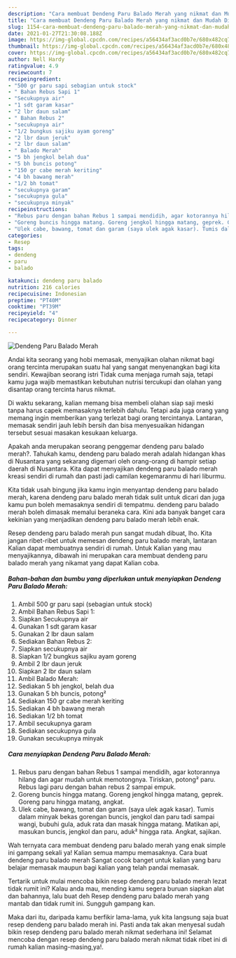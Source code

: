 ```yaml
---
description: "Cara membuat Dendeng Paru Balado Merah yang nikmat dan Mudah Dibuat"
title: "Cara membuat Dendeng Paru Balado Merah yang nikmat dan Mudah Dibuat"
slug: 1154-cara-membuat-dendeng-paru-balado-merah-yang-nikmat-dan-mudah-dibuat
date: 2021-01-27T21:30:08.188Z
image: https://img-global.cpcdn.com/recipes/a56434af3acd0b7e/680x482cq70/dendeng-paru-balado-merah-foto-resep-utama.jpg
thumbnail: https://img-global.cpcdn.com/recipes/a56434af3acd0b7e/680x482cq70/dendeng-paru-balado-merah-foto-resep-utama.jpg
cover: https://img-global.cpcdn.com/recipes/a56434af3acd0b7e/680x482cq70/dendeng-paru-balado-merah-foto-resep-utama.jpg
author: Nell Hardy
ratingvalue: 4.9
reviewcount: 7
recipeingredient:
- "500 gr paru sapi sebagian untuk stock"
- " Bahan Rebus Sapi 1"
- "Secukupnya air"
- "1 sdt garam kasar"
- "2 lbr daun salam"
- " Bahan Rebus 2"
- "secukupnya air"
- "1/2 bungkus sajiku ayam goreng"
- "2 lbr daun jeruk"
- "2 lbr daun salam"
- " Balado Merah"
- "5 bh jengkol belah dua"
- "5 bh buncis potong"
- "150 gr cabe merah keriting"
- "4 bh bawang merah"
- "1/2 bh tomat"
- "secukupnya garam"
- "secukupnya gula"
- "secukupnya minyak"
recipeinstructions:
- "Rebus paru dengan bahan Rebus 1 sampai mendidih, agar kotorannya hilang dan agar mudah untuk memotongnya. Tiriskan, potong² paru. Rebus lagi paru dengan bahan rebus 2 sampai empuk."
- "Goreng buncis hingga matang. Goreng jengkol hingga matang, geprek. Goreng paru hingga matang, angkat."
- "Ulek cabe, bawang, tomat dan garam (saya ulek agak kasar). Tumis dalam minyak bekas gorengan buncis, jengkol dan paru tadi sampai wangi, bubuhi gula, aduk rata dan masak hingga matang. Matikan api, masukan buncis, jengkol dan paru, aduk² hingga rata. Angkat, sajikan."
categories:
- Resep
tags:
- dendeng
- paru
- balado

katakunci: dendeng paru balado 
nutrition: 216 calories
recipecuisine: Indonesian
preptime: "PT40M"
cooktime: "PT39M"
recipeyield: "4"
recipecategory: Dinner

---
```



![Dendeng Paru Balado Merah](https://img-global.cpcdn.com/recipes/a56434af3acd0b7e/680x482cq70/dendeng-paru-balado-merah-foto-resep-utama.jpg)

Andai kita seorang yang hobi memasak, menyajikan olahan nikmat bagi orang tercinta merupakan suatu hal yang sangat menyenangkan bagi kita sendiri. Kewajiban seorang istri Tidak cuma menjaga rumah saja, tetapi kamu juga wajib memastikan kebutuhan nutrisi tercukupi dan olahan yang disantap orang tercinta harus nikmat.

Di waktu  sekarang, kalian memang bisa membeli olahan siap saji meski tanpa harus capek memasaknya terlebih dahulu. Tetapi ada juga orang yang memang ingin memberikan yang terlezat bagi orang tercintanya. Lantaran, memasak sendiri jauh lebih bersih dan bisa menyesuaikan hidangan tersebut sesuai masakan kesukaan keluarga. 



Apakah anda merupakan seorang penggemar dendeng paru balado merah?. Tahukah kamu, dendeng paru balado merah adalah hidangan khas di Nusantara yang sekarang digemari oleh orang-orang di hampir setiap daerah di Nusantara. Kita dapat menyajikan dendeng paru balado merah kreasi sendiri di rumah dan pasti jadi camilan kegemaranmu di hari liburmu.

Kita tidak usah bingung jika kamu ingin menyantap dendeng paru balado merah, karena dendeng paru balado merah tidak sulit untuk dicari dan juga kamu pun boleh memasaknya sendiri di tempatmu. dendeng paru balado merah boleh dimasak memalui beraneka cara. Kini ada banyak banget cara kekinian yang menjadikan dendeng paru balado merah lebih enak.

Resep dendeng paru balado merah pun sangat mudah dibuat, lho. Kita jangan ribet-ribet untuk memesan dendeng paru balado merah, lantaran Kalian dapat membuatnya sendiri di rumah. Untuk Kalian yang mau menyajikannya, dibawah ini merupakan cara membuat dendeng paru balado merah yang nikamat yang dapat Kalian coba.

<!--inarticleads1-->

##### Bahan-bahan dan bumbu yang diperlukan untuk menyiapkan Dendeng Paru Balado Merah:

1. Ambil 500 gr paru sapi (sebagian untuk stock)
1. Ambil  Bahan Rebus Sapi 1:
1. Siapkan Secukupnya air
1. Gunakan 1 sdt garam kasar
1. Gunakan 2 lbr daun salam
1. Sediakan  Bahan Rebus 2:
1. Siapkan secukupnya air
1. Siapkan 1/2 bungkus sajiku ayam goreng
1. Ambil 2 lbr daun jeruk
1. Siapkan 2 lbr daun salam
1. Ambil  Balado Merah:
1. Sediakan 5 bh jengkol, belah dua
1. Gunakan 5 bh buncis, potong²
1. Sediakan 150 gr cabe merah keriting
1. Sediakan 4 bh bawang merah
1. Sediakan 1/2 bh tomat
1. Ambil secukupnya garam
1. Sediakan secukupnya gula
1. Gunakan secukupnya minyak




<!--inarticleads2-->

##### Cara menyiapkan Dendeng Paru Balado Merah:

1. Rebus paru dengan bahan Rebus 1 sampai mendidih, agar kotorannya hilang dan agar mudah untuk memotongnya. Tiriskan, potong² paru. Rebus lagi paru dengan bahan rebus 2 sampai empuk.
1. Goreng buncis hingga matang. Goreng jengkol hingga matang, geprek. Goreng paru hingga matang, angkat.
1. Ulek cabe, bawang, tomat dan garam (saya ulek agak kasar). Tumis dalam minyak bekas gorengan buncis, jengkol dan paru tadi sampai wangi, bubuhi gula, aduk rata dan masak hingga matang. Matikan api, masukan buncis, jengkol dan paru, aduk² hingga rata. Angkat, sajikan.




Wah ternyata cara membuat dendeng paru balado merah yang enak simple ini gampang sekali ya! Kalian semua mampu memasaknya. Cara buat dendeng paru balado merah Sangat cocok banget untuk kalian yang baru belajar memasak maupun bagi kalian yang telah pandai memasak.

Tertarik untuk mulai mencoba bikin resep dendeng paru balado merah lezat tidak rumit ini? Kalau anda mau, mending kamu segera buruan siapkan alat dan bahannya, lalu buat deh Resep dendeng paru balado merah yang mantab dan tidak rumit ini. Sungguh gampang kan. 

Maka dari itu, daripada kamu berfikir lama-lama, yuk kita langsung saja buat resep dendeng paru balado merah ini. Pasti anda tak akan menyesal sudah bikin resep dendeng paru balado merah nikmat sederhana ini! Selamat mencoba dengan resep dendeng paru balado merah nikmat tidak ribet ini di rumah kalian masing-masing,ya!.

